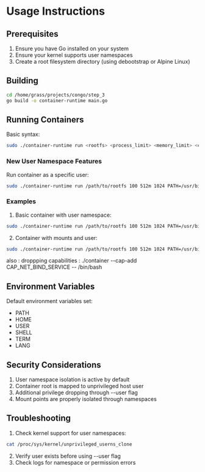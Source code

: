 # Usage Instructions

## Prerequisites

1. Ensure you have Go installed on your system
2. Ensure your kernel supports user namespaces
3. Create a root filesystem directory (using debootstrap or Alpine Linux)

## Building

```bash
cd /home/grass/projects/congo/step_3
go build -o container-runtime main.go
```

## Running Containers

Basic syntax:
```bash
sudo ./container-runtime run <rootfs> <process_limit> <memory_limit> <cpu_share> <env_vars> [--user username] [--mount source:dest[:ro]] [--layers layer1,layer2] -- <cmd> <args>
```

### New User Namespace Features

Run container as a specific user:
```bash
sudo ./container-runtime run /path/to/rootfs 100 512m 1024 PATH=/usr/bin --user unprivileged_user -- /bin/bash
```

### Examples

1. Basic container with user namespace:
```bash
sudo ./container-runtime run /path/to/rootfs 100 512m 1024 PATH=/usr/bin --user nobody -- /bin/sh
```

2. Container with mounts and user:
```bash
sudo ./container-runtime run /path/to/rootfs 100 512m 1024 PATH=/usr/bin --user nobody --mount /host/path:/container/path:ro -- /bin/sh
```

also : droppping capabilities : ./container --cap-add CAP_NET_BIND_SERVICE -- /bin/bash

## Environment Variables

Default environment variables set:
- PATH
- HOME
- USER
- SHELL
- TERM
- LANG

## Security Considerations

1. User namespace isolation is active by default
2. Container root is mapped to unprivileged host user
3. Additional privilege dropping through --user flag
4. Mount points are properly isolated through namespaces

## Troubleshooting

1. Check kernel support for user namespaces:
```bash
cat /proc/sys/kernel/unprivileged_userns_clone
```

2. Verify user exists before using --user flag
3. Check logs for namespace or permission errors
